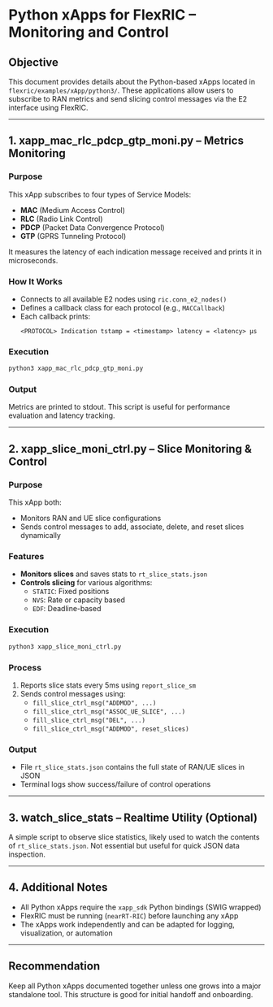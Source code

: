 # Python xApps for FlexRIC – Monitoring and Control

## Objective

This document provides details about the Python-based xApps located in `flexric/examples/xApp/python3/`. These applications allow users to subscribe to RAN metrics and send slicing control messages via the E2 interface using FlexRIC.

---

## 1. xapp_mac_rlc_pdcp_gtp_moni.py – Metrics Monitoring

### Purpose

This xApp subscribes to four types of Service Models:
- **MAC** (Medium Access Control)
- **RLC** (Radio Link Control)
- **PDCP** (Packet Data Convergence Protocol)
- **GTP** (GPRS Tunneling Protocol)

It measures the latency of each indication message received and prints it in microseconds.

### How It Works

- Connects to all available E2 nodes using `ric.conn_e2_nodes()`
- Defines a callback class for each protocol (e.g., `MACCallback`)
- Each callback prints:
  ```
  <PROTOCOL> Indication tstamp = <timestamp> latency = <latency> μs
  ```

### Execution

```bash
python3 xapp_mac_rlc_pdcp_gtp_moni.py
```

### Output

Metrics are printed to stdout. This script is useful for performance evaluation and latency tracking.

---

## 2. xapp_slice_moni_ctrl.py – Slice Monitoring & Control

### Purpose

This xApp both:
- Monitors RAN and UE slice configurations
- Sends control messages to add, associate, delete, and reset slices dynamically

### Features

- **Monitors slices** and saves stats to `rt_slice_stats.json`
- **Controls slicing** for various algorithms:
  - `STATIC`: Fixed positions
  - `NVS`: Rate or capacity based
  - `EDF`: Deadline-based

### Execution

```bash
python3 xapp_slice_moni_ctrl.py
```

### Process

1. Reports slice stats every 5ms using `report_slice_sm`
2. Sends control messages using:
   - `fill_slice_ctrl_msg("ADDMOD", ...)`
   - `fill_slice_ctrl_msg("ASSOC_UE_SLICE", ...)`
   - `fill_slice_ctrl_msg("DEL", ...)`
   - `fill_slice_ctrl_msg("ADDMOD", reset_slices)`

### Output

- File `rt_slice_stats.json` contains the full state of RAN/UE slices in JSON
- Terminal logs show success/failure of control operations

---

## 3. watch_slice_stats – Realtime Utility (Optional)

A simple script to observe slice statistics, likely used to watch the contents of `rt_slice_stats.json`. Not essential but useful for quick JSON data inspection.

---

## 4. Additional Notes

- All Python xApps require the `xapp_sdk` Python bindings (SWIG wrapped)
- FlexRIC must be running (`nearRT-RIC`) before launching any xApp
- The xApps work independently and can be adapted for logging, visualization, or automation

---

## Recommendation

Keep all Python xApps documented together unless one grows into a major standalone tool. This structure is good for initial handoff and onboarding.


